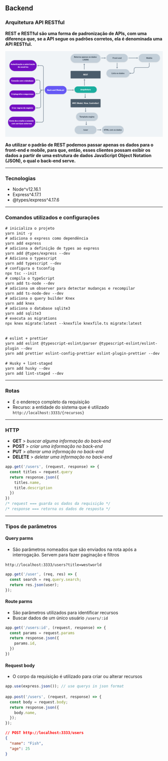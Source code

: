 ## Backend

### Arquitetura API RESTful

**REST e RESTful são uma forma de padronização de APIs, com uma diferença que, se a API segue os padrões corretos, ela é denominada uma API RESTful.**

<img src="https://raw.githubusercontent.com/rwietter/e-coleta/master/.github/architecture/NLW%402x.png" width="900px" alt="arquitetura do back-end">

**Ao utilizar o padrão de REST podemos passar apenas os dados para o front-end e mobile, para que, então, esses clientes possam exibir os dados a partir de uma estrutura de dados JavaScript Object Notation (JSON), o qual o back-end serve.**

---

### Tecnologias

- Node^v12.16.1
- Express^4.17.1
- @types/express^4.17.6

---

### Comandos utilizados e configurações

```shell
# inicializa o projeto
yarn init -y
# adiciona o express como dependência
yarn add express
# adiciona a definição de types ao express
yarn add @types/express --dev
# Adiciona o typescript
yarn add typescript --dev
# configura o tsconfig
npx tsc --init
# compila o typeScript
yarn add ts-node --dev
# adiciona um observer para detectar mudanças e recompilar
yarn add ts-node-dev --dev
# adiciona o query builder Knex
yarn add knex
# adiciona o database sqlite3
yarn add sqlite3
# executa as migrations
npx knex migrate:latest --knexfile knexfile.ts migrate:latest


# eslint + prettier
yarn add eslint @typescript-eslint/parser @typescript-eslint/eslint-plugin --dev
yarn add prettier eslint-config-prettier eslint-plugin-prettier --dev

# Husky + lint-staged
yarn add husky --dev
yarn add lint-staged --dev
```

---

### Rotas

- É o endereço completo da requisição
- Recurso: a entidade do sistema que é utilizado
  `http://localhost:3333/{recursos}`

---

### HTTP

- **GET** > _buscar alguma informação do back-end_
- **POST** > _criar uma informação no back-end_
- **PUT** > _alterar uma informação no back-end_
- **DELETE** > _deletar uma informação no back-end_

```javascript
app.get('/users', (request, response) => {
  const titles = request.query
  return response.json({
    titles.name,
    title.description
  })
})
/* request === guarda os dados da requisição */
/* response === retorna os dados de resposta */
```

---

### Tipos de parâmetros

#### Query parms

- São parâmetros nomeados que são enviados na rota após a interrogação. Servem para fazer paginação e filtros

`http://localhost:3333/users?title=westworld`

```javascript
app.get('/user', (req, res) => {
  const search = req.query.search;
  return res.json(user);
});
```

#### Route parms

- São parâmetros utilizados para identificar recursos
- Buscar dados de um único usuário
  `/users/:id`

```javascript
app.get('/users:id', (request, response) => {
  const params = request.params
  return response.json({
    params.id,
  })
})
```

#### Request body

- O corpo da requisição é utilizado para criar ou alterar recursos

```javascript
app.use(express.json()); // use querys in json format

app.post('/users', (request, response) => {
  const body = request.body;
  return response.json({
    body.name,
  });
});
```

```json
// POST http://localhost:3333/users
{
  "name": "Fish",
  "age": 25
}
```

